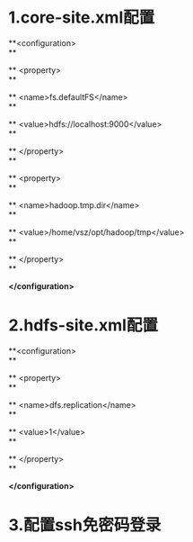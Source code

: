 # 1.core-site.xml配置

**&lt;configuration&gt;      
**

**  &lt;property&gt;      
**

**    &lt;name&gt;fs.defaultFS&lt;/name&gt;      
**

**    &lt;value&gt;hdfs://localhost:9000&lt;/value&gt;      
**

**  &lt;/property&gt;      
**

**  &lt;property&gt;      
**

**    &lt;name&gt;hadoop.tmp.dir&lt;/name&gt;      
**

**    &lt;value&gt;/home/vsz/opt/hadoop/tmp&lt;/value&gt;      
**

**  &lt;/property&gt;      
**

**&lt;/configuration&gt;**

# 2.hdfs-site.xml配置

**&lt;configuration&gt;  
**

**  &lt;property&gt;  
**

**    &lt;name&gt;dfs.replication&lt;/name&gt;  
**

**    &lt;value&gt;1&lt;/value&gt;  
**

**  &lt;/property&gt;  
**

**&lt;/configuration&gt;**

# 3.配置ssh免密码登录



